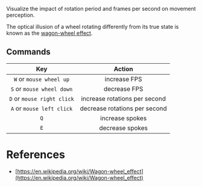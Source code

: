 Visualize the impact of rotation period and frames per second on movement perception.

The optical illusion of a wheel rotating differently from its true state is known as the [wagon-wheel effect](https://en.wikipedia.org/wiki/Wagon-wheel_effect).

## Commands

| Key | Action |
|:---:|:------:|
| `W` or `mouse wheel up` | increase FPS |
| `S` or `mouse wheel down` | decrease FPS |
| `D` or `mouse right click` | increase rotations per second |
| `A` or `mouse left click` | decrease rotations per second |
| `Q` | increase spokes |
| `E` | decrease spokes |

# References

- [https://en.wikipedia.org/wiki/Wagon-wheel_effect](https://en.wikipedia.org/wiki/Wagon-wheel_effect)
